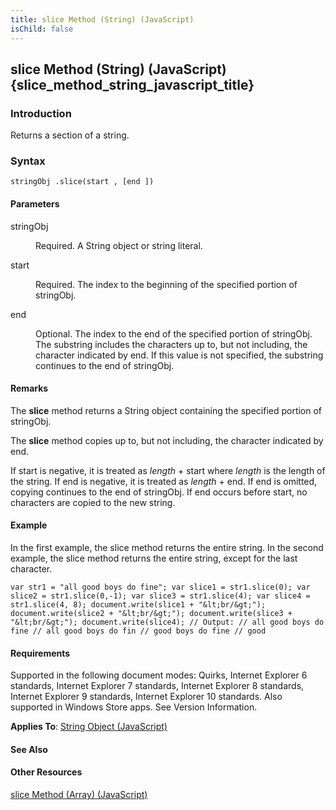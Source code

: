 ```yaml
---
title: slice Method (String) (JavaScript)
isChild: false
---
```


## slice Method (String) (JavaScript) {slice_method_string_javascript_title}

### Introduction 

 Returns a section of a string.

### Syntax 

```
stringObj .slice(start , [end ])
```

#### Parameters 

<div id="sectionSection0" class="section" name="collapseableSection" style="" expanded="true">
  <dl class="authored">
    <dt>
      <span class="parameter" sdata="paramReference" xmlns:util="util">stringObj</span>
    </dt>
    <dd>
      <p xmlns:util="util">
        Required. A <span sdata="langKeyword" value="String"><span class="keyword">String</span></span> object or string literal.
      </p>
    </dd>
    <dt>
      <span class="parameter" sdata="paramReference" xmlns:util="util">start</span>
    </dt>
    <dd>
      <p xmlns:util="util">
        Required. The index to the beginning of the specified portion of <span class="parameter" sdata="paramReference">stringObj</span>.
      </p>
    </dd>
    <dt>
      <span class="parameter" sdata="paramReference" xmlns:util="util">end</span>
    </dt>
    <dd>
      <p xmlns:util="util">
        Optional. The index to the end of the specified portion of <span class="parameter" sdata="paramReference">stringObj</span>. The substring includes the characters up to, but not including, the
        character indicated by <span class="parameter" sdata="paramReference">end</span>. If this value is not specified, the substring continues to the end of <span class="parameter" sdata=
        "paramReference">stringObj</span>.
      </p>
    </dd>
  </dl>
</div>

#### Remarks 

<div id="languageReferenceRemarksSection" class="section" name="collapseableSection" style="">
  <p xmlns:util="util">
    The <b>slice</b> method returns a <span sdata="langKeyword" value="String"><span class="keyword">String</span></span> object containing the specified portion of <span class="parameter" sdata=
    "paramReference">stringObj</span>.
  </p>
  <p xmlns:util="util">
    The <b>slice</b> method copies up to, but not including, the character indicated by <span class="parameter" sdata="paramReference">end</span>.
  </p>
  <p xmlns:util="util">
    If <span class="parameter" sdata="paramReference">start</span> is negative, it is treated as <i>length</i> + <span class="parameter" sdata="paramReference">start</span> where <i>length</i> is the
    length of the string. If <span class="parameter" sdata="paramReference">end</span> is negative, it is treated as <i>length</i> + <span class="parameter" sdata="paramReference">end</span>. If
    <span class="parameter" sdata="paramReference">end</span> is omitted, copying continues to the end of <span class="parameter" sdata="paramReference">stringObj</span>. If <span class="parameter"
    sdata="paramReference">end</span> occurs before <span class="parameter" sdata="paramReference">start</span>, no characters are copied to the new string.
  </p>
</div>

#### Example 

<p xmlns:util="util">
  In the first example, the <span sdata="langKeyword" value="slice"><span class="keyword">slice</span></span> method returns the entire string. In the second example, the <span sdata="langKeyword"
  value="slice"><span class="keyword">slice</span></span> method returns the entire string, except for the last character.
</p>

```
var str1 = "all good boys do fine"; var slice1 = str1.slice(0); var slice2 = str1.slice(0,-1); var slice3 = str1.slice(4); var slice4 = str1.slice(4, 8); document.write(slice1 + "&lt;br/&gt;");
document.write(slice2 + "&lt;br/&gt;"); document.write(slice3 + "&lt;br/&gt;"); document.write(slice4); // Output: // all good boys do fine // all good boys do fin // good boys do fine // good
```

#### Requirements 

<div id="requirementsTitleSection" class="section" name="collapseableSection" style="">
  <p xmlns:util="util"></p>
  <p>
    Supported in the following document modes: Quirks, Internet Explorer 6 standards, Internet Explorer 7 standards, Internet Explorer 8 standards, Internet Explorer 9 standards, Internet Explorer 10
    standards. Also supported in Windows Store apps. See Version Information.
  </p>
  <p xmlns:util="util">
    <b>Applies To</b>: <span sdata="link"><a href="8063ecd5-5778-4e87-b985-b21420171914.htm">String Object (JavaScript)</a></span>
  </p>
</div>

#### See Also 

<div id="seeAlsoSection" class="section" name="collapseableSection" style="">
  <h4 class="subHeading">
    Other Resources
  </h4>
  <div class="seeAlsoStyle">
    <span sdata="link" xmlns:util="util"><a href="3c122219-14de-4126-b091-809659c026d6.htm">slice Method (Array) (JavaScript)</a></span>
  </div>
</div>

